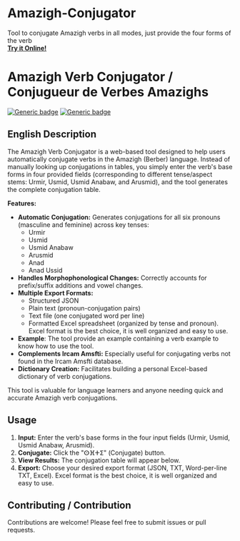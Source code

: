 # Amazigh-Conjugator
Tool to conjugate Amazigh verbs in all modes, just provide the four forms of the verb
<br>
**[Try it Online!](https://abdelhaqueidali.github.io/Amazigh-Conjugator/)**
<br>
# Amazigh Verb Conjugator / Conjugueur de Verbes Amazighs

[![Generic badge](https://img.shields.io/badge/Language-Amazigh-blue.svg)](https://en.wikipedia.org/wiki/Berber_languages) [![Generic badge](https://img.shields.io/badge/Status-Beta-yellow.svg)]()

## English Description

The Amazigh Verb Conjugator is a web-based tool designed to help users automatically conjugate verbs in the Amazigh (Berber) language. Instead of manually looking up conjugations in tables, you simply enter the verb's base forms in four provided fields (corresponding to different tense/aspect stems: Urmir, Usmid, Usmid Anabaw, and Arusmid), and the tool generates the complete conjugation table.

**Features:**

*   **Automatic Conjugation:**  Generates conjugations for all six pronouns (masculine and feminine) across key tenses:
    *   Urmir
    *   Usmid
    *   Usmid Anabaw
    *   Arusmid
    *   Anad
    *   Anad Ussid
*   **Handles Morphophonological Changes:**  Correctly accounts for prefix/suffix additions and vowel changes.
*   **Multiple Export Formats:**
    *   Structured JSON
    *   Plain text (pronoun-conjugation pairs)
    *   Text file (one conjugated word per line)
    *   Formatted Excel spreadsheet (organized by tense and pronoun). Excel format is the best choice, it is well organized and easy to use.
*    **Example**: The tool provide an example containing a verb example to know how to use the tool.
*   **Complements Ircam Amsfti:** Especially useful for conjugating verbs not found in the Ircam Amsfti database.
*   **Dictionary Creation:** Facilitates building a personal Excel-based dictionary of verb conjugations.

This tool is valuable for language learners and anyone needing quick and accurate Amazigh verb conjugations.

## Usage

1.  **Input:** Enter the verb's base forms in the four input fields (Urmir, Usmid, Usmid Anabaw, Arusmid).
2.  **Conjugate:** Click the "ⵙⴼⵜⵉ" (Conjugate) button.
3.  **View Results:** The conjugation table will appear below.
4.  **Export:**  Choose your desired export format (JSON, TXT, Word-per-line TXT, Excel). Excel format is the best choice, it is well organized and easy to use.

## Contributing / Contribution

Contributions are welcome!  Please feel free to submit issues or pull requests.
